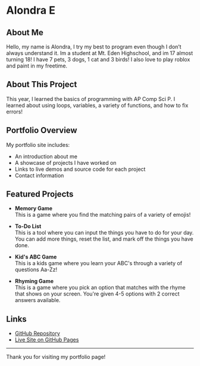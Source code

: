 # Alondra E 

## About Me

Hello, my name is Alondra, I try my best to program even though I don’t always understand it. Im a student at Mt. Eden Highschool, and im 17 almost turning 18! I have 7 pets, 3 dogs, 1 cat and 3 birds! I also love to play roblox and paint in my freetime.

## About This Project

This year, I learned the basics of programming with AP Comp Sci P. I learned about using loops, variables, a variety of functions, and how to fix errors!

## Portfolio Overview

My portfolio site includes:

- An introduction about me  
- A showcase of projects I have worked on  
- Links to live demos and source code for each project  
- Contact information

## Featured Projects

- **Memory Game**  
  This is a game where you find the matching pairs of a variety of emojis!

- **To-Do List**  
  This is a tool where you can input the things you have to do for your day. You can add more things, reset the list, and mark off the things you have done.

- **Kid's ABC Game**  
  This is a kids game where you learn your ABC's through a variety of questions Aa-Zz!

- **Rhyming Game**  
  This is a game where you pick an option that matches with the rhyme that shows on your screen. You're given 4-5 options with 2 correct answers available.

## Links

- [GitHub Repository](https://github.com/nooooooooobyebye/Final-Project5)  
- [Live Site on GitHub Pages](https://nooooooooobyebye.github.io/Final-Project5/)

---

Thank you for visiting my portfolio page!

